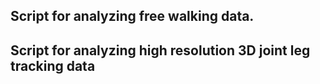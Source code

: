 ## Script for analyzing free walking data.
## Script for analyzing high resolution 3D joint leg tracking data

